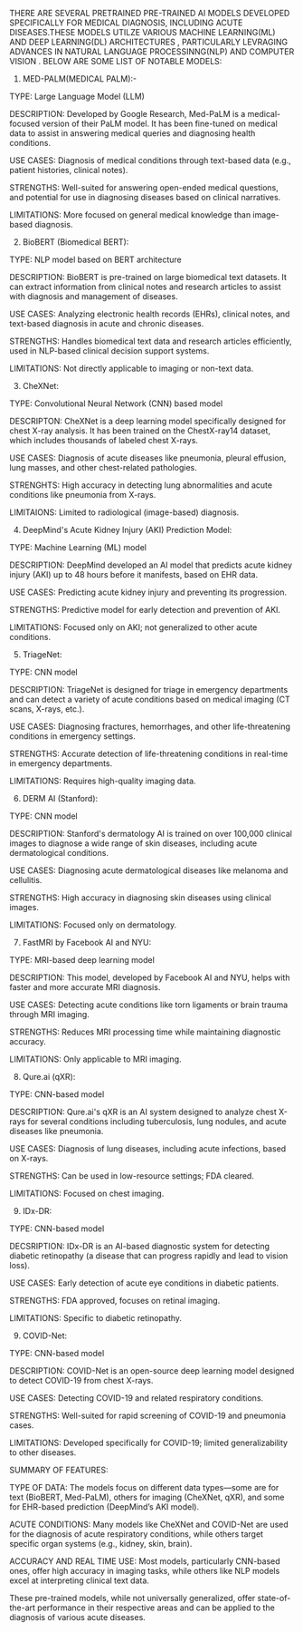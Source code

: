 THERE ARE SEVERAL PRETRAINED PRE-TRAINED AI MODELS DEVELOPED SPECIFICALLY FOR MEDICAL DIAGNOSIS, INCLUDING ACUTE DISEASES.THESE MODELS UTILZE
VARIOUS MACHINE LEARNING(ML) AND DEEP LEARNING(DL) ARCHITECTURES , PARTICULARLY LEVRAGING ADVANCES IN NATURAL LANGUAGE PROCESSINNG(NLP) AND
COMPUTER VISION . BELOW ARE SOME LIST OF NOTABLE MODELS:


  1. MED-PALM(MEDICAL PALM):-

TYPE:   Large Language Model (LLM)
      
DESCRIPTION:  Developed by Google Research, Med-PaLM is a medical-focused version of their PaLM model. It has been fine-tuned on medical data to assist in answering medical queries and diagnosing health conditions.
      
USE CASES:  Diagnosis of medical conditions through text-based data (e.g., patient histories, clinical notes).  

STRENGTHS:   Well-suited for answering open-ended medical questions, and potential for use in diagnosing diseases based on clinical narratives.
      
LIMITATIONS: More focused on general medical knowledge than image-based diagnosis.


            
2. BioBERT (Biomedical BERT):
 
TYPE: NLP model based on BERT architecture
     
DESCRIPTION:  BioBERT is pre-trained on large biomedical text datasets. It can extract information from clinical notes and research articles to assist with diagnosis and management of diseases.
     
USE CASES:  Analyzing electronic health records (EHRs), clinical notes, and text-based diagnosis in acute and chronic diseases.
     
STRENGTHS: Handles biomedical text data and research articles efficiently, used in NLP-based clinical decision support systems.
     
LIMITATIONS: Not directly applicable to imaging or non-text data.


3. CheXNet:

TYPE:  Convolutional Neural Network (CNN) based model
     
DESCRIPTON:   CheXNet is a deep learning model specifically designed for chest X-ray analysis. It has been trained on the ChestX-ray14 dataset, which includes thousands of labeled chest X-rays.
      
USE CASES:    Diagnosis of acute diseases like pneumonia, pleural effusion, lung masses, and other chest-related pathologies.
      
STRENGHTS:    High accuracy in detecting lung abnormalities and acute conditions like pneumonia from X-rays.
      
LIMITAIONS:   Limited to radiological (image-based) diagnosis.



4. DeepMind's Acute Kidney Injury (AKI) Prediction Model:

TYPE:  Machine Learning (ML) model
     
DESCRIPTION:   DeepMind developed an AI model that predicts acute kidney injury (AKI) up to 48 hours before it manifests, based on EHR data.
      
USE CASES:  Predicting acute kidney injury and preventing its progression.
     
STRENGTHS: Predictive model for early detection and prevention of AKI.
     
LIMITATIONS: Focused only on AKI; not generalized to other acute conditions.



5. TriageNet:

TYPE:  CNN model
    
DESCRIPTION:  TriageNet is designed for triage in emergency departments and can detect a variety of acute conditions based on medical imaging (CT scans, X-rays, etc.).
     
USE CASES:    Diagnosing fractures, hemorrhages, and other life-threatening conditions in emergency settings.
     
STRENGTHS:    Accurate detection of life-threatening conditions in real-time in emergency departments.
     
LIMITATIONS:  Requires high-quality imaging data.



6. DERM AI (Stanford):

TYPE:  CNN model
   
DESCRIPTION:  Stanford's dermatology AI is trained on over 100,000 clinical images to diagnose a wide range of skin diseases, including acute dermatological conditions.
    
USE CASES:    Diagnosing acute dermatological diseases like melanoma and cellulitis.
     
STRENGTHS:    High accuracy in diagnosing skin diseases using clinical images.
      
LIMITATIONS:  Focused only on dermatology.
       


7. FastMRI by Facebook AI and NYU:

TYPE: MRI-based deep learning model

DESCRIPTION: This model, developed by Facebook AI and NYU, helps with faster and more accurate MRI diagnosis.

USE CASES: Detecting acute conditions like torn ligaments or brain trauma through MRI imaging.

STRENGTHS: Reduces MRI processing time while maintaining diagnostic accuracy.

LIMITATIONS: Only applicable to MRI imaging.


8. Qure.ai (qXR):

TYPE: CNN-based model

DESCRIPTION: Qure.ai's qXR is an AI system designed to analyze chest X-rays for several conditions including tuberculosis, lung nodules, and acute diseases like pneumonia.

USE CASES: Diagnosis of lung diseases, including acute infections, based on X-rays.

STRENGTHS: Can be used in low-resource settings; FDA cleared.

LIMITATIONS: Focused on chest imaging.


9. IDx-DR:

TYPE: CNN-based model

DECSRIPTION: IDx-DR is an AI-based diagnostic system for detecting diabetic retinopathy (a disease that can progress rapidly and lead to vision loss).

USE CASES: Early detection of acute eye conditions in diabetic patients.

STRENGTHS: FDA approved, focuses on retinal imaging.

LIMITATIONS: Specific to diabetic retinopathy.


9. COVID-Net:
    
TYPE: CNN-based model

DESCRIPTION: COVID-Net is an open-source deep learning model designed to detect COVID-19 from chest X-rays.

USE CASES: Detecting COVID-19 and related respiratory conditions.

STRENGTHS: Well-suited for rapid screening of COVID-19 and pneumonia cases.

LIMITATIONS: Developed specifically for COVID-19; limited generalizability to other diseases.


SUMMARY OF FEATURES:

TYPE OF DATA: 
      The models focus on different data types—some are for text (BioBERT, Med-PaLM), others for imaging (CheXNet, qXR), and some for EHR-based prediction (DeepMind’s AKI model).

ACUTE CONDITIONS:
      Many models like CheXNet and COVID-Net are used for the diagnosis of acute respiratory conditions, while others target specific organ systems (e.g., kidney, skin, brain).

ACCURACY AND REAL TIME USE:
      Most models, particularly CNN-based ones, offer high accuracy in imaging tasks, while others like NLP models excel at interpreting clinical text data.
      
These pre-trained models, while not universally generalized, offer state-of-the-art performance in their respective areas and can be applied to the diagnosis of various acute diseases. 
